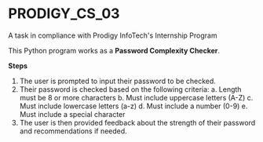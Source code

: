 # PRODIGY_CS_03
A task in compliance with Prodigy InfoTech's Internship Program

This Python program works as a **Password Complexity Checker**.

**Steps**
1. The user is prompted to input their password to be checked.
2. Their password is checked based on the following criteria:
  a. Length must be 8 or more characters
  b. Must include uppercase letters (A-Z)
  c. Must include lowercase letters (a-z)
  d. Must include a number (0-9)
  e. Must include a special character
3. The user is then provided feedback about the strength of their password and recommendations if needed.
